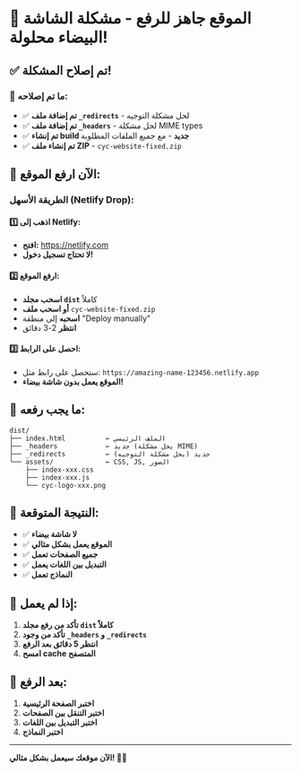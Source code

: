 # 🎉 الموقع جاهز للرفع - مشكلة الشاشة البيضاء محلولة!

## ✅ **تم إصلاح المشكلة!**

### 🔧 **ما تم إصلاحه:**
- ✅ **تم إضافة ملف `_redirects`** - لحل مشكلة التوجيه
- ✅ **تم إضافة ملف `_headers`** - لحل مشكلة MIME types
- ✅ **تم إنشاء build جديد** - مع جميع الملفات المطلوبة
- ✅ **تم إنشاء ملف ZIP** - `cyc-website-fixed.zip`

## 🚀 **الآن ارفع الموقع:**

### **الطريقة الأسهل (Netlify Drop):**

#### **1️⃣ اذهب إلى Netlify:**
- **افتح:** https://netlify.com
- **لا تحتاج تسجيل دخول!**

#### **2️⃣ ارفع الموقع:**
- **اسحب مجلد `dist`** كاملاً
- **أو اسحب ملف** `cyc-website-fixed.zip`
- **اسحبه** إلى منطقة "Deploy manually"
- **انتظر** 2-3 دقائق

#### **3️⃣ احصل على الرابط:**
- ستحصل على رابط مثل: `https://amazing-name-123456.netlify.app`
- **الموقع يعمل بدون شاشة بيضاء!**

## 📁 **ما يجب رفعه:**
```
dist/
├── index.html          ← الملف الرئيسي
├── _headers            ← جديد (يحل مشكلة MIME)
├── _redirects          ← جديد (يحل مشكلة التوجيه)
└── assets/             ← CSS, JS, الصور
    ├── index-xxx.css
    ├── index-xxx.js
    └── cyc-logo-xxx.png
```

## 🎯 **النتيجة المتوقعة:**
- ✅ **لا شاشة بيضاء**
- ✅ **الموقع يعمل بشكل مثالي**
- ✅ **جميع الصفحات تعمل**
- ✅ **التبديل بين اللغات يعمل**
- ✅ **النماذج تعمل**

## 🔄 **إذا لم يعمل:**
1. **تأكد من رفع مجلد `dist` كاملاً**
2. **تأكد من وجود `_headers` و `_redirects`**
3. **انتظر 5 دقائق بعد الرفع**
4. **امسح cache المتصفح**

## 🎉 **بعد الرفع:**
1. **اختبر الصفحة الرئيسية**
2. **اختبر التنقل بين الصفحات**
3. **اختبر التبديل بين اللغات**
4. **اختبر النماذج**

---
**الآن موقعك سيعمل بشكل مثالي! 🚀✨**





